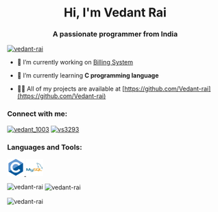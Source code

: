 <h1 align="center">Hi, I'm Vedant Rai</h1>
<h3 align="center">A passionate programmer from India</h3>

<p align="left"> <a href="https://github.com/ryo-ma/github-profile-trophy"><img src="https://github-profile-trophy.vercel.app/?username=vedant-rai" alt="vedant-rai" /></a> </p>

- 🔭 I’m currently working on [Billing System](https://github.com/Vedant-rai/Billing-System)

- 🌱 I’m currently learning **C programming language**

- 👨‍💻 All of my projects are available at [https://github.com/Vedant-rai](https://github.com/Vedant-rai)

<h3 align="left">Connect with me:</h3>
<p align="left">
<a href="https://instagram.com/vedant_1003" target="blank"><img align="center" src="https://raw.githubusercontent.com/rahuldkjain/github-profile-readme-generator/master/src/images/icons/Social/instagram.svg" alt="vedant_1003" height="30" width="40" /></a>
<a href="https://www.hackerrank.com/vs3293" target="blank"><img align="center" src="https://raw.githubusercontent.com/rahuldkjain/github-profile-readme-generator/master/src/images/icons/Social/hackerrank.svg" alt="vs3293" height="30" width="40" /></a>
</p>

<h3 align="left">Languages and Tools:</h3>
<p align="left"> <a href="https://www.cprogramming.com/" target="_blank" rel="noreferrer"> <img src="https://raw.githubusercontent.com/devicons/devicon/master/icons/c/c-original.svg" alt="c" width="40" height="40"/> </a> <a href="https://www.mysql.com/" target="_blank" rel="noreferrer"> <img src="https://raw.githubusercontent.com/devicons/devicon/master/icons/mysql/mysql-original-wordmark.svg" alt="mysql" width="40" height="40"/> </a> </p>

<p><img align="left" src="https://github-readme-stats.vercel.app/api/top-langs?username=vedant-rai&show_icons=true&theme=dark&locale=en&layout=compact" alt="vedant-rai" /></p>

<p>&nbsp;<img align="center" src="https://github-readme-stats.vercel.app/api?username=vedant-rai&show_icons=true&theme=dark&locale=en" alt="vedant-rai" /></p>

<p><img align="center" src="https://github-readme-streak-stats.herokuapp.com/?user=vedant-rai&theme=dark" alt="vedant-rai" /></p>
